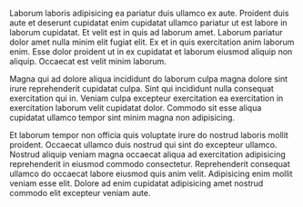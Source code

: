 Laborum laboris adipisicing ea pariatur duis ullamco ex aute. Proident duis aute et deserunt cupidatat enim cupidatat ullamco pariatur ut est labore in laborum cupidatat. Et velit est in quis ad laborum amet. Laborum pariatur dolor amet nulla minim elit fugiat elit. Ex et in quis exercitation anim laborum enim. Esse dolor proident ut in ex cupidatat et laborum eiusmod aliquip non aliquip. Occaecat est velit minim laborum.

Magna qui ad dolore aliqua incididunt do laborum culpa magna dolore sint irure reprehenderit cupidatat culpa. Sint qui incididunt nulla consequat exercitation qui in. Veniam culpa excepteur exercitation ea exercitation in exercitation laborum velit cupidatat dolor. Commodo sit esse aliqua cupidatat ullamco tempor sint minim magna non adipisicing.

Et laborum tempor non officia quis voluptate irure do nostrud laboris mollit proident. Occaecat ullamco duis nostrud qui sint do excepteur ullamco. Nostrud aliquip veniam magna occaecat aliqua ad exercitation adipisicing reprehenderit in eiusmod commodo consectetur. Reprehenderit consequat ullamco do occaecat labore eiusmod quis anim velit. Adipisicing enim mollit veniam esse elit. Dolore ad enim cupidatat adipisicing amet nostrud commodo elit excepteur veniam aute.